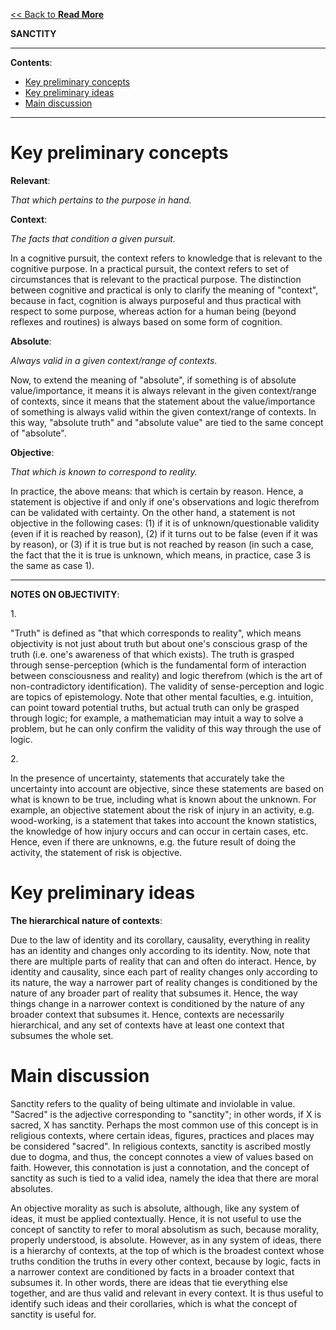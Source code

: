 [<< Back to **Read More**](https://pranigopu.github.io/philosophy/read-more)

**SANCTITY**

---

**Contents**:

- [Key preliminary concepts](#key-preliminary-concepts)
- [Key preliminary ideas](#key-preliminary-ideas)
- [Main discussion](#main-discussion)

---

# Key preliminary concepts
**Relevant**:

_That which pertains to the purpose in hand._

**Context**:

_The facts that condition a given pursuit._

In a cognitive pursuit, the context refers to knowledge that is relevant to the cognitive purpose. In a practical pursuit, the context refers to set of circumstances that is relevant to the practical purpose. The distinction between cognitive and practical is only to clarify the meaning of "context", because in fact, cognition is always purposeful and thus practical with respect to some purpose, whereas action for a human being (beyond reflexes and routines) is always based on some form of cognition.

**Absolute**:

_Always valid in a given context/range of contexts._

Now, to extend the meaning of "absolute", if something is of absolute value/importance, it means it is always relevant in the given context/range of contexts, since it means that the statement about the value/importance of something is always valid within the given context/range of contexts. In this way, "absolute truth" and "absolute value" are tied to the same concept of "absolute".

**Objective**:

_That which is known to correspond to reality._

In practice, the above means: that which is certain by reason. Hence, a statement is objective if and only if one's observations and logic therefrom can be validated with certainty. On the other hand, a statement is not objective in the following cases: (1) if it is of unknown/questionable validity (even if it is reached by reason), (2) if it turns out to be false (even if it was by reason), or (3) if it is true but is not reached by reason (in such a case, the fact that the it is true is unknown, which means, in practice, case 3 is the same as case 1).

---

**NOTES ON OBJECTIVITY**:

1.<br>

"Truth" is defined as "that which corresponds to reality", which means objectivity is not just about truth but about one's conscious grasp of the truth (i.e. one's awareness of that which exists). The truth is grasped through sense-perception (which is the fundamental form of interaction between consciousness and reality) and logic therefrom (which is the art of non-contradictory identification). The validity of sense-perception and logic are topics of epistemology. Note that other mental faculties, e.g. intuition, can point toward potential truths, but actual truth can only be grasped through logic; for example, a mathematician may intuit a way to solve a problem, but he can only confirm the validity of this way through the use of logic.

2.<br>

In the presence of uncertainty, statements that accurately take the uncertainty into account are objective, since these statements are based on what is known to be true, including what is known about the unknown. For example, an objective statement about the risk of injury in an activity, e.g. wood-working, is a statement that takes into account the known statistics, the knowledge of how injury occurs and can occur in certain cases, etc. Hence, even if there are unknowns, e.g. the future result of doing the activity, the statement of risk is objective.

# Key preliminary ideas
**The hierarchical nature of contexts**:

Due to the law of identity and its corollary, causality, everything in reality has an identity and changes only according to its identity. Now, note that there are multiple parts of reality that can and often do interact. Hence, by identity and causality, since each part of reality changes only according to its nature, the way a narrower part of reality changes is conditioned by the nature of any broader part of reality that subsumes it. Hence, the way things change in a narrower context is conditioned by the nature of any broader context that subsumes it. Hence, contexts are necessarily hierarchical, and any set of contexts have at least one context that subsumes the whole set.

# Main discussion
Sanctity refers to the quality of being ultimate and inviolable in value. "Sacred" is the adjective corresponding to "sanctity"; in other words, if X is sacred, X has sanctity. Perhaps the most common use of this concept is in religious contexts, where certain ideas, figures, practices and places may be considered "sacred". In religious contexts, sanctity is ascribed mostly due to dogma, and thus, the concept connotes a view of values based on faith. However, this connotation is just a connotation, and the concept of sanctity as such is tied to a valid idea, namely the idea that there are moral absolutes.

An objective morality as such is absolute, although, like any system of ideas, it must be applied contextually. Hence, it is not useful to use the concept of sanctity to refer to moral absolutism as such, because morality, properly understood, is absolute. However, as in any system of ideas, there is a hierarchy of contexts, at the top of which is the broadest context whose truths condition the truths in every other context, because by logic, facts in a narrower context are conditioned by facts in a broader context that subsumes it. In other words, there are ideas that tie everything else together, and are thus valid and relevant in every context. It is thus useful to identify such ideas and their corollaries, which is what the concept of sanctity is useful for.
